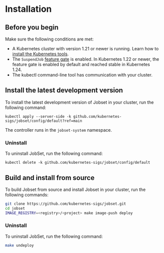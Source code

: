 # Installation

## Before you begin

Make sure the following conditions are met:

- A Kubernetes cluster with version 1.21 or newer is running. Learn how to [install the Kubernetes tools](https://kubernetes.io/docs/tasks/tools/).
- The `SuspendJob` [feature gate][feature_gate] is enabled. In Kubernetes 1.22 or newer, the feature gate is enabled by default and reached stable in Kubernetes 1.24.
- The kubectl command-line tool has communication with your cluster.

<!-- Uncomment once jobset publishes metrics -->
<!-- JobSet publishes [metrics](/docs/reference/metrics) to monitor its operators. -->
<!-- You can scrape these metrics with Prometheus. -->
<!-- Use [kube-prometheus](https://github.com/prometheus-operator/kube-prometheus) -->
<!-- if you don't have your own monitoring system. -->

<!-- The webhook server in JobSet uses an internal cert management for provisioning certificates. If you want to use -->
<!--   a third-party one, e.g. [cert-manager](https://github.com/cert-manager/cert-manager), follow these steps: -->
<!--   1. Set `internalCertManagement.enable` to `false` in [config file](#install-a-custom-configured-released-version). -->
<!--   2. Comment out the `internalcert` folder in `config/default/kustomization.yaml`. -->
<!--   3. Enable `cert-manager` in `config/default/kustomization.yaml` and uncomment all sections with 'CERTMANAGER'. -->

[feature_gate]: https://kubernetes.io/docs/reference/command-line-tools-reference/feature-gates/


<!-- Uncomment once we release the first version -->
<!-- ## Install a released version -->

<!-- To install a released version of Jobset in your cluster, run the following command: -->

<!-- ```shell -->
<!-- VERSION=v0.1.0 -->
<!-- kubectl apply -f https://github.com/kubernetes-sigs/jobset/releases/download/$VERSION/manifests.yaml -->
<!-- ``` -->

<!-- <\!-- Uncomment once we have a prometheus setup -\-> -->
<!-- <\!-- ### Add metrics scraping for prometheus-operator -\-> -->

<!-- <\!-- _Available in JobSet v0.2.1 and later_ -\-> -->

<!-- <\!-- To allow [prometheus-operator](https://github.com/prometheus-operator/prometheus-operator) -\-> -->
<!-- <\!-- to scrape metrics from jobset components, run the following command: -\-> -->

<!-- <\!-- ```shell -\-> -->
<!-- <\!-- kubectl apply -f https://github.com/kubernetes-sigs/jobset/releases/download/$VERSION/prometheus.yaml -\-> -->
<!-- ``` -->

<!-- ### Uninstall -->

<!-- To uninstall a released version of JobSet from your cluster, run the following command: -->

<!-- ```shell -->
<!-- VERSION=v0.1.0 -->
<!-- kubectl delete -f https://github.com/kubernetes-sigs/jobset/releases/download/$VERSION/manifests.yaml -->
<!-- ``` -->

<!-- <\!-- Uncomment once we have component config setup -\-> -->
<!-- <\!-- ## Install a custom-configured released version -\-> -->

<!-- <\!-- To install a custom-configured released version of JobSet in your cluster, execute the following steps: -\-> -->

<!-- <\!-- 1. Download the release's `manifests.yaml` file: -\-> -->

<!-- <\!-- ```shell -\-> -->
<!-- <\!-- VERSION=v0.1.0 -\-> -->
<!-- <\!-- wget https://github.com/kubernetes-sigs/jobset/releases/download/$VERSION/manifests.yaml -\-> -->
<!-- <\!-- ``` -\-> -->
<!-- <\!-- 2. With an editor of your preference, open `manifests.yaml`. -\-> -->
<!-- <\!-- 3. In the `jobset-manager-config` ConfigMap manifest, edit the -\-> -->
<!-- <\!-- `controller_manager_config.yaml` data entry. The entry represents -\-> -->
<!-- <\!-- the default JobSet Configuration -\-> -->
<!-- <\!-- struct ([v1alpha1@v0.1.0](https://pkg.go.dev/sigs.k8s.io/jobset@v0.1.0/apis/config/v1alpha1#Configuration)). -\-> -->
<!-- <\!-- The contents of the ConfigMap are similar to the following: -\-> -->


<!-- <\!-- ```yaml -\-> -->
<!-- <\!-- apiVersion: v1 -\-> -->
<!-- <\!-- kind: ConfigMap -\-> -->
<!-- <\!-- metadata: -\-> -->
<!-- <\!--   name: jobset-manager-config -\-> -->
<!-- <\!--   namespace: jobset-system -\-> -->
<!-- <\!-- data: -\-> -->
<!-- <\!--   controller_manager_config.yaml: | -\-> -->
<!-- <\!--     apiVersion: config.jobset.x-k8s.io/v1alpha1 -\-> -->
<!-- <\!--     kind: Configuration -\-> -->
<!-- <\!--     namespace: jobset-system -\-> -->
<!-- <\!--     health: -\-> -->
<!-- <\!--       healthProbeBindAddress: :8081 -\-> -->
<!-- <\!--     metrics: -\-> -->
<!-- <\!--       bindAddress: :8080 -\-> -->
<!-- <\!--     webhook: -\-> -->
<!-- <\!--       port: 9443 -\-> -->
<!-- <\!--     internalCertManagement: -\-> -->
<!-- <\!--       enable: true -\-> -->
<!-- <\!--       webhookServiceName: jobset-webhook-service -\-> -->
<!-- <\!--       webhookSecretName: jobset-webhook-server-cert -\-> -->
<!-- <\!-- ``` -\-> -->

<!-- <\!-- 3. Apply the customized manifests to the cluster: -\-> -->

<!-- <\!-- ```shell -\-> -->
<!-- <\!-- kubectl apply -f manifests.yaml -\-> -->
<!-- <\!-- ``` -\-> -->

## Install the latest development version

To install the latest development version of Jobset in your cluster, run the
following command:

```shell
kubectl apply --server-side -k github.com/kubernetes-sigs/jobset/config/default?ref=main
```

The controller runs in the `jobset-system` namespace.

### Uninstall

To uninstall JobSet, run the following command:

```shell
kubectl delete -k github.com/kubernetes-sigs/jobset/config/default
```

## Build and install from source

To build Jobset from source and install Jobset in your cluster, run the following
commands:

```sh
git clone https://github.com/kubernetes-sigs/jobset.git
cd jobset
IMAGE_REGISTRY=<registry>/<project> make image-push deploy
```

<!-- Uncomment once we have a prometheus setup -->
<!-- ### Add metrics scraping for prometheus-operator -->

<!-- To allow [prometheus-operator](https://github.com/prometheus-operator/prometheus-operator) -->
<!-- to scrape metrics from jobset components, run the following command: -->

<!-- ```shell -->
<!-- make prometheus -->
<!-- ``` -->

### Uninstall

To uninstall JobSet, run the following command:

```sh
make undeploy
```
